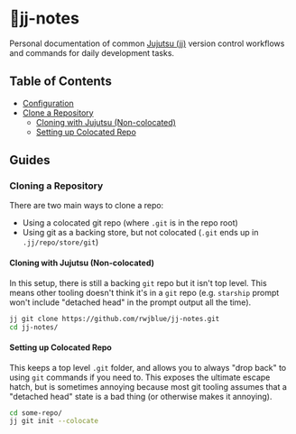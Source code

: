 # 🍐jj-notes

Personal documentation of common [Jujutsu (jj)](https://github.com/jj-vcs/jj)
version control workflows and commands for daily development tasks.

## Table of Contents

- [Configuration](./docs/config.md)
- [Clone a Repository](#cloning-a-repository)
  - [Cloning with Jujutsu (Non-colocated)](#cloning-with-jujutsu-non-colocated)
  - [Setting up Colocated Repo](#setting-up-colocated-repo)

## Guides

### Cloning a Repository

There are two main ways to clone a repo:

- Using a colocated git repo (where `.git` is in the repo root)
- Using git as a backing store, but not colocated (`.git` ends up in
  `.jj/repo/store/git`)

#### Cloning with Jujutsu (Non-colocated)

In this setup, there is still a backing `git` repo but it isn't top level. This
means other tooling doesn't think it's in a `git` repo (e.g. `starship` prompt
won't include "detached head" in the prompt output all the time).

```sh
jj git clone https://github.com/rwjblue/jj-notes.git
cd jj-notes/
```

#### Setting up Colocated Repo

This keeps a top level `.git` folder, and allows you to always "drop back" to
using `git` commands if you need to. This exposes the ultimate escape hatch,
but is sometimes annoying because most git tooling assumes that a "detached
head" state is a bad thing (or otherwise makes it annoying).

```sh
cd some-repo/
jj git init --colocate
```
